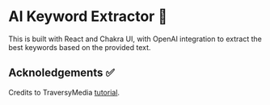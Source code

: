 # AI Keyword Extractor 💬

This is built with React and Chakra UI, with OpenAI integration to extract the best keywords based on the provided text.

<div style="text-align:center">
</div>
<!-- ## Getting Started ✨ -->

<!-- ## What I learned 📚 -->

## Acknoledgements ✅
Credits to TraversyMedia <a href="https://www.traversymedia.com/blog/ai-keyword-extractor-with-react-openai">tutorial</a>.